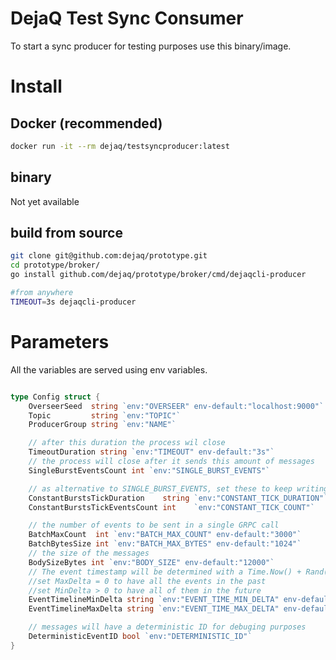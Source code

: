 # DejaQ Test Sync Consumer

To start a sync producer for testing purposes use this binary/image.

# Install

## Docker (recommended)

```bash
docker run -it --rm dejaq/testsyncproducer:latest
```

## binary
Not yet available 

## build from source

```bash
git clone git@github.com:dejaq/prototype.git
cd prototype/broker/
go install github.com/dejaq/prototype/broker/cmd/dejaqcli-producer

#from anywhere 
TIMEOUT=3s dejaqcli-producer

```

# Parameters

All the variables are served using env variables.

```go

type Config struct {
	OverseerSeed  string `env:"OVERSEER" env-default:"localhost:9000"`
	Topic         string `env:"TOPIC"`
	ProducerGroup string `env:"NAME"`

	// after this duration the process wil close
	TimeoutDuration string `env:"TIMEOUT" env-default:"3s"`
	// the process will close after it sends this amount of messages
	SingleBurstEventsCount int `env:"SINGLE_BURST_EVENTS"`

	// as alternative to SINGLE_BURST_EVENTS, set these to keep writing messages indefinately
	ConstantBurstsTickDuration    string `env:"CONSTANT_TICK_DURATION"`
	ConstantBurstsTickEventsCount int    `env:"CONSTANT_TICK_COUNT"`

	// the number of events to be sent in a single GRPC call
	BatchMaxCount  int `env:"BATCH_MAX_COUNT" env-default:"3000"`
	BatchBytesSize int `env:"BATCH_MAX_BYTES" env-default:"1024"`
	// the size of the messages
	BodySizeBytes int `env:"BODY_SIZE" env-default:"12000"`
	// The event timestamp will be determined with a Time.Now() + Rand(-MinDelta,MaxDelta)
	//set MaxDelta = 0 to have all the events in the past
	//set MinDelta > 0 to have all of them in the future
	EventTimelineMinDelta string `env:"EVENT_TIME_MIN_DELTA" env-default:"3s"`
	EventTimelineMaxDelta string `env:"EVENT_TIME_MAX_DELTA" env-default:"0s"`

	// messages will have a deterministic ID for debuging purposes
	DeterministicEventID bool `env:"DETERMINISTIC_ID"`
}
```